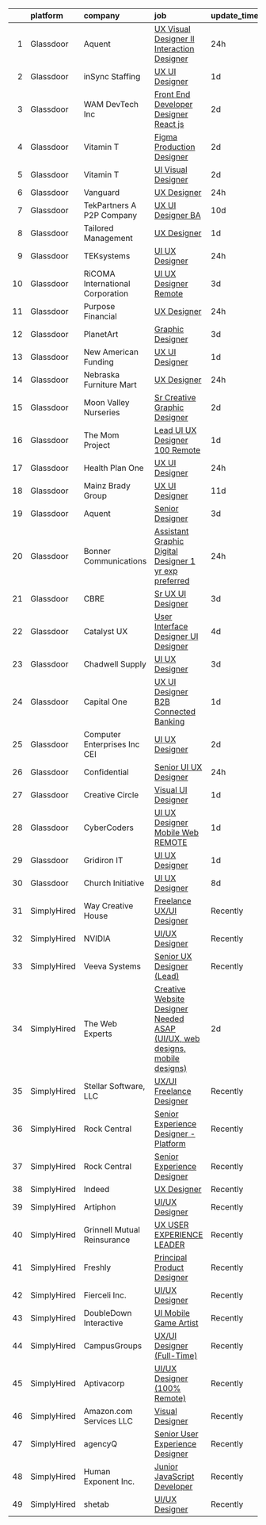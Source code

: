 

|    | platform    | company                          | job                                                                                                                                                                                                                                                                                                                                                                                                                                                                                                                                                                                                                                                                                                                                                                                                                                                                                                                                                                                                                                                                                                                                                                                                                                                                                                                                                                                               | update_time   | location            |
|---:|:------------|:---------------------------------|:--------------------------------------------------------------------------------------------------------------------------------------------------------------------------------------------------------------------------------------------------------------------------------------------------------------------------------------------------------------------------------------------------------------------------------------------------------------------------------------------------------------------------------------------------------------------------------------------------------------------------------------------------------------------------------------------------------------------------------------------------------------------------------------------------------------------------------------------------------------------------------------------------------------------------------------------------------------------------------------------------------------------------------------------------------------------------------------------------------------------------------------------------------------------------------------------------------------------------------------------------------------------------------------------------------------------------------------------------------------------------------------------------|:--------------|:--------------------|
|  1 | Glassdoor   | Aquent                           | [UX   Visual Designer II  Interaction Designer ](https://www.glassdoor.com/partner/jobListing.htm?pos=129&ao=1110586&s=58&guid=00000181e1ba67f8bf91df74fc050131&src=GD_JOB_AD&t=SR&vt=w&cs=1_a1573e0d&cb=1657349499227&jobListingId=1007993653080&cpc=0FE1F5EA2BC84A01&jrtk=3-0-1g7grkq0vjfnp801-1g7grkq1eia3q800-e1834418b5b7a13e--6NYlbfkN0DMrcEu7yrtATojKJA7cEzGQ3FdRGWLh0CZQInL4ECGI9gD0Wolx9R2v-Aex0-GK049Wu0HCbxbEbG6OSBWYSqIjvUTLSI-2VTXW6ZmIWA8yeXRABMWW7GLhdlfybh04o5mzt-EmCuim75sowEMvwhhNVFn91xWz_tyAxydogM6UNvdajRoLWHc2ZrBrWgqbY9zhfwciZpu-6MPG5XIdVZozIH4b0EFKW-gsjWMqrKEVlGjAUOgcbLLj1j1NS5FsFiw4Tn5tUGhXkwxmqS11LrVVo8VKpcdK3zGqEfYsvQLTWFDzwefbN45DuIXcBT56lRAHoNPG8Iz_S539Fg7AcbKcwHJ1h2tJTCWf76v9oIC62O6nUIEhNlMM9inex6-3FSUd8uH7jGojeK_qswTarWNM9zK2UCTywwTy9XqhWmOkcWIGfXZFF6NjOm9dQb1gmG7wyyNI0sW2dsAC9wUmexe)                                                                                                                                                                                                                                                                                                                                                                                                                                                                                                                                                              | 24h           | Mountain View, OR   |
|  2 | Glassdoor   | inSync Staffing                  | [UX UI Designer](https://www.glassdoor.com/partner/jobListing.htm?pos=130&ao=1110586&s=58&guid=00000181e1ba67f8bf91df74fc050131&src=GD_JOB_AD&t=SR&vt=w&ea=1&cs=1_5a54d305&cb=1657349499227&jobListingId=1007990184406&cpc=334ABAF5D42DC775&jrtk=3-0-1g7grkq0vjfnp801-1g7grkq1eia3q800-631a464c30ce2427--6NYlbfkN0DkPptDrJXidHbiX_cAZqY1TBO6BcohTQUDFYyXRozAXCnWqtX7QyrzcYv9EndguHVFTOy4jjROp-AxDyixhEepgjCf_qCdCHgPj68sE6IT3j5qlhLK7_14UFvKz86paVRAcMYHo90ffHUPHWZthZYy-JdiJ963_WgR9qobIOhJ8fEgXZ4g3xYayyknjcWg9ug3zGEQI7plpFsyKTQRirILvHcxHaQzs3rWzVV2Ua9jrL2HRiKga_ojod5CC2YxYb07wuc2VIk2nMp7e80mZCZxQCbDxekYGouhbP26N9PVWqlC7Za5CVcmIVPCwdvxICxR31tzYe2akxwBY29ST_nKWQbx-vBqkvUccmIMaHGDGtxvx8KF4tAGfL27oSJ_lQzasGV3dyO0YCHx-qpj3T_gy0LekWKtKJ9JwyW1AEgGXBnQovkHZupQoKq87211chlUkosxK1PS2u2ijjs1sr-x79UXSyJvXGhOV2aSEN0S9QYHnFMwsEsDwueB19NHJcydpveqWTPkBw%3D%3D)                                                                                                                                                                                                                                                                                                                                                                                                                                                                                                                             | 1d            | Remote              |
|  3 | Glassdoor   | WAM DevTech  Inc                 | [Front End Developer Designer   React js](https://www.glassdoor.com/partner/jobListing.htm?pos=106&ao=1110586&s=58&guid=00000181e1ba67f8bf91df74fc050131&src=GD_JOB_AD&t=SR&vt=w&ea=1&cs=1_4065a224&cb=1657349499224&jobListingId=1007987269978&cpc=9C2286EA3771AAF6&jrtk=3-0-1g7grkq0vjfnp801-1g7grkq1eia3q800-ff7916af5e6bedcb--6NYlbfkN0CjqyTKdY8CRs2oHsk72m49nzTC4vIU3oLEAJqKAmf6nv2sYAIR7nx7PeCmARRTLgrPPQ6asVQ_jdTStnuELsYsbL5TN4G93_QkBU5Cc2b6XOworCIEyLbxbk49T4GmKldUv-5OxiLPVkHE_EBJ4yMuW4iRdRP8K8N6ZAAGMwLDQffgQCc37fDvlgeJ1M5dz-w2OJiiP8nOvR3q1h3YCFYjSImCMQuez2WVzG28hEjtv3lU8sO_kshUlbBRGzv6pDoEdUn3GPX8TPBwOJQ4RHq0NljceNR990_y3SBgJcbWd9i2eZZtNX6suK_brDorgnvDe13Hh9TSsQLas7Vm2Y8UwrlNcRe31a938_8AbaoJaXZwT0rydqohuh_WiDnL-2uhiOAjsLhZefiAgVVOWjLh1UNHscx97bWumKveD0-uR92922170vHFaI4IxUSzJw18cKsA_eZuDO52YSKAMaJ8x9O7oSPUlT5URZLQn-2Ib6aDgH-kmQh0E2eYcJ5K9tIDkN-7sw3M_PjdjCEe9PJE)                                                                                                                                                                                                                                                                                                                                                                                                                                                                                                | 2d            | Remote              |
|  4 | Glassdoor   | Vitamin T                        | [Figma Production Designer](https://www.glassdoor.com/partner/jobListing.htm?pos=128&ao=1110586&s=58&guid=00000181e1ba67f8bf91df74fc050131&src=GD_JOB_AD&t=SR&vt=w&cs=1_42de05b8&cb=1657349499227&jobListingId=1007987464749&cpc=A65DF3A704A48F9B&jrtk=3-0-1g7grkq0vjfnp801-1g7grkq1eia3q800-e6866afb27e698a4--6NYlbfkN0DMrcEu7yrtATojKJA7cEzGQ3FdRGWLh0CZQInL4ECGI6k5tN82kdM0cJmh4vC7GgiBVMqJC5RmhFu7PEYgxLdA0FyN5Q0MsRUkFF0zD9NUXLflIitHVUTBi9ykAo9_qjZxnxkHvfKABmt67vOaDq3W1AoeQWZ3M4ufK6_jVDqLfAXtmUZXS98P7ZfUDc-eev1dGzI6p635Qo4nyl3P0Fygjq0rz_A5QW13Tnq-u9hdAMJ6zEb0n55W40LlPlaIog6NT5ikYa0mgbcO6CebrvtuPZZVCi3I8J7M7uMFGjp4Xm_ic5e2O0JiwBV31W0GUe_BVl825ANU3BoWjdy5s40W2KKIYO3avkRSat_O326qasKosJs87C7jHnX8iz-wjETyd5BBeeOUs9LHvLAgt8fnyU3MoAUG6QigADhiXOa1JQzxUsVQm-AQmr71cUvfRCqe42ogWktuKgj92w29u3Xg3Frr1oexlWQ%3D)                                                                                                                                                                                                                                                                                                                                                                                                                                                                                                                                                                     | 2d            | New York, NY        |
|  5 | Glassdoor   | Vitamin T                        | [UI   Visual Designer](https://www.glassdoor.com/partner/jobListing.htm?pos=127&ao=1110586&s=58&guid=00000181e1ba67f8bf91df74fc050131&src=GD_JOB_AD&t=SR&vt=w&cs=1_1ae1ffe0&cb=1657349499227&jobListingId=1007987464769&cpc=47CFDC01B3F81FAC&jrtk=3-0-1g7grkq0vjfnp801-1g7grkq1eia3q800-6225b071404475ff--6NYlbfkN0DMrcEu7yrtATojKJA7cEzGQ3FdRGWLh0CZQInL4ECGI6k5tN82kdM0OKoro5eXmjqOOO5ru_1n2QWAuaUtacdqGH9sbVSX0ZUsvlWAcvt5ZQGQNOivJ5dpScR73u2q4121CtFBEW5-TFMwMoSsp-THVrJ3vIEihdn7pNSzQ6wpLabG9JI3ZRw5_IivV9TrH2sHwC4qi5rlbWCl9xFzL8lL81fvM9rE1pVnH9VDMApBrIjVYh-fHUJOfcXjVQBfzmNFEvieQuia2Ow1dAlNDnTIHLdEa5sTiF8LH-FpQmuoV3zn1__Ba9GZko77pXMsDleNyuN9nCvVjp08iD_b_hB0KTbxiBon75XW2wrOCSCZw7CcV504ftR8fmROwITivUhbJ3yWdRl3NcyPR0KXN1u6_U2j02w9pnPuhq7fe-z9fez9MQkJZ0164LmUjpaPsK2P7FDZSp8h-vtDvZf5FRHK4HPM7SBrGKM%3D)                                                                                                                                                                                                                                                                                                                                                                                                                                                                                                                                                                          | 2d            | Remote              |
|  6 | Glassdoor   | Vanguard                         | [UX Designer](https://www.glassdoor.com/partner/jobListing.htm?pos=114&ao=1110586&s=58&guid=00000181e1ba67f8bf91df74fc050131&src=GD_JOB_AD&t=SR&vt=w&cs=1_02c6b94f&cb=1657349499226&jobListingId=1007993682666&cpc=F5E96E35A1725171&jrtk=3-0-1g7grkq0vjfnp801-1g7grkq1eia3q800-49b79d09a4a1ed6a--6NYlbfkN0BWQs_M7ZA8XLbIFWVw-PYcVVEPryqVLyWhKaEKPskHy2YkbHyHJDwBFABfX2IzFJUHxZBocsiHIjyETAA2IJleXMM53ZfGbShaZJ2LfLUC8Mp6T-TD3f4NqaTsWMDy-ly7MLoIOzJK5eWyMoHj7u3123NXzA5TDuBUztj0PtS1fm_ENyMu87yVan98C72vUFwFCkg9YvNQvOqf282sx-kGTzf4ka2imw2se3QyoDNCJumOzCG373eBKHqw0BP7Ut_UNohJv_kJ_Obwt_nPDNh8EU8v7SLB7hykdOJ5f9J_k-z_ZPajotPWbb4Cyo9d0FUh5EOXZTJSfmc63y5CY8W4muMTIQ8N4sAMTuAksZTXsrauz-bMLl3dtTnKfqpc_qJ3OvgMwhLFD0gWIMJ-BQ4VdvHWoraM0r7iIBQGCRMVfWrenP-xUW7lrlLy7XbsZcg0MsxWX2IsH0yQ4kWIXDPly4KnaNUP7fX2zJ1i73ERhWxhMGLZJan5vE4WBGRb1-lAYL3H_4Ln89r7_HifM2zwGExnVXMvS0uN0I6j54DnAlk0Fwv7gBF7vxFL5mhX4XgKRE875HfY0ipzEoDapIbkJaqTbGoiCV3cL2bT0mmPUVNvA54WNVuuh2Qyc8FSqjHPw7f0JtgvrMgDeeJT977gA6CW--SmHK22qMqHYP39AlyQzyw5rIOKnCm-G-09oDhSjaJxobj3RDCD3gI8eo1DbSisUK045alN2EdtvKSyohGAkReYZSdu5ziNboecbii5H4Xc7M2l84RO_MKXaMWbBwCOxx9beBP5onuxq_pyiFxtE0pDXtblbQ8U5A3yn8Vvxo84i_6iRytudxsN2cnswFRq9MPGRBrMLqCUowKBtDThzDo8ExvpOiEbk3vgNGUU53WHgAT7e-H52ejvw83tVYf2zUDpLBmo8RWillw5SJY1k_7Unh2m_vsduHYWWXu7KdVuxQewSOxGOGGy2OSu3hDUA9WTwHcC8mgAA5F6fm3KvPkgNFNfJ-vOrF6ksdgco9S9Dxou1SRk7Q5YZ5Wg) | 24h           | Remote              |
|  7 | Glassdoor   | TekPartners  A P2P Company       | [UX UI Designer   BA](https://www.glassdoor.com/partner/jobListing.htm?pos=110&ao=1110586&s=58&guid=00000181e1ba67f8bf91df74fc050131&src=GD_JOB_AD&t=SR&vt=w&cs=1_221ddfe8&cb=1657349499225&jobListingId=1007969782438&cpc=663B5FE45D73772E&jrtk=3-0-1g7grkq0vjfnp801-1g7grkq1eia3q800-3c73c52c3c9d1282--6NYlbfkN0CHpOIvs3qZo8sagDiUAvu-_P6y0GixwKP-GGMf9GPFgZwW1N9K8rceHdSLs2uRMTTrMye3tqty9X8CN76aCypcHJFJytQEE_wXhnhPW-WFpR0cIGB9Z9uGYLFpVsLNXNaFCcVFI0fNw02q6ziZp89HW7W6erfa205YxG4LJSajqi_EF1T2A5BW9YDtTV5BADMUiUxBL5ABuD1EAGcUnaKVuPhUaQkNz9gCMLVg0QSDYCPXGzYTDfDog8qbADVXuVCoSMvbdp0n8eEgdTqGHYRBok1VmZfHNPRttHCMl1oLAAtV6hMgguKM94d7TPPanmd7K8r1VOdLZfLH9dzrgofUtQtmFHlzw0Ge9LqcN_qvYd97Ior8rU8apJZ-8eiIWBch-sVEOkNdnDq532zTqsyA_n4KZiKO6LCw1yBZj-E_75oX0cENX4JBi3uFhoNC9Pqk0tC7IVf7CwIn0Ep_QZjqTZqDq1H7WChB1mNobSd1nxayMhPvEDTcQIzFIt67oqvEaHND7FLUJde09yzaY0waA_hZaixJsk24DM_5LAigADQl9WtzQxqnmD4XbphJecP0ZhqONpQzXog1XBP05HWWgx-41fiw6iwHlrJLb37cJYTKKYuNoknzjSgJFtvukOhcYHgYls8-XM8vuugPUsvg3oKagZQFELlJBO0GiEAOgLGJm9Khak-Mvn_qtlSIskoaQnwffmPd2ftLhcnyIlBJ3gqBNOUuBTtnD1evFB0-jCvd0RGNE2wakh-5GgJHkTQJDG1oQYwEs1CH1Iq0YYNbs_E5j3rQAd2yfO21ihk39VjdWCJDBEUfk6dMMXffnIgePeK17zElGIwhevYbOiypva6JqJ7dhJ0bXjsuLVO-31sM6YqCtG2QkDeubp-MSx8%3D)                                                                                                                                           | 10d           | Remote              |
|  8 | Glassdoor   | Tailored Management              | [UX Designer](https://www.glassdoor.com/partner/jobListing.htm?pos=123&ao=1110586&s=58&guid=00000181e1ba67f8bf91df74fc050131&src=GD_JOB_AD&t=SR&vt=w&ea=1&cs=1_33deb80a&cb=1657349499227&jobListingId=1007990490693&cpc=444700D72F2ECBCE&jrtk=3-0-1g7grkq0vjfnp801-1g7grkq1eia3q800-c0b6d79213cce2b2--6NYlbfkN0DI_pqscLjs9LkB0jlO39g2s8RE9SCHTdataN4HV1TulM7Ds4Lr1PIsidkn1K40Zxe0rP9pTFYkVwMrJ8IrcLg9HcONwlHelENI06jCeBNYo5Z8wliYkVqszFbP_ZfX1VGKR-3VwOkS81BqQj9deXxI7x1sEJhkLfD3oYwBnn5tIOIXwAoIHtQlX3EEuwZc5TTEiWiThzUQrBJfPaUG3aqUadKofLXKZoiOlpiRCS9wpqcgD5B52dFYEwuVdZ_bfiZVGxEtoWV4PAW08z7_jsMKGbbknI2NvJ5Ts69MJlv7Y5Dsxm99impbMQe2u3jsgNreBEc8LLFqIhtoeYGLVQU6Fu663QGOJ-ZSfB7TXmCDES5MYP0ZyKcgPEe4-yXqXEoSwLQDGo7U613raIUu_zFUajvbLXauM5koK1lCvACRJ38IoTtY22K-yR8pidH9SfrRN39UQucJoIm6I_SmuZNGNMH9k_T2-l2N8wjtyiv9JM60RQezDz8BE9jNy-GfwVLpYIvtscvV0w%3D%3D)                                                                                                                                                                                                                                                                                                                                                                                                                                                                                                                                | 1d            | Remote              |
|  9 | Glassdoor   | TEKsystems                       | [UI UX Designer](https://www.glassdoor.com/partner/jobListing.htm?pos=122&ao=1110586&s=58&guid=00000181e1ba67f8bf91df74fc050131&src=GD_JOB_AD&t=SR&vt=w&cs=1_92ae4d69&cb=1657349499227&jobListingId=1007992217613&cpc=D2F1DE17EE1F43B9&jrtk=3-0-1g7grkq0vjfnp801-1g7grkq1eia3q800-0926b9b58b3e6971--6NYlbfkN0AuKz8EBO1xHDEL7V2YF9xF3dC_I9B9i-Zw2Jh8clPMK9BxhHDJszxSyW718EipT5PUhxf5Re9GuciNUw3qwSWCAUuRV_kC8BLMoYh7i-gzbYf_5szdo-Qjoc_VuRdj_tXhgH6_BYCjFOVb7LHu3hkKl40zVh8nrOsYXt-718QPBHkPeQd6x1z-du-JQOT57j_xDwM-v0SJ9FwQ9KWZUaIOy6VbfA8y1gklH0yNGZ6PFJbWvaqjgk1BkJUcR03SOR_wpjvz-qJUDv6b7XqsSIrLXKObun2HS7_dE2WvZj5r6c_0tOPzdyYlxNo6vRYfLiC9YLTXcs4nD_g7CMes24Lv7ExJ0lkJzzpd2IzIPbQJPC4064YTItK_xZGhYnOC4_ycC8mufba7w18txbI6--LLe84zqicXhn8F3s1zcQf8wy9ZreBOJD9Jm6j4SEbemPbuY1MYKdhgm59XNsZOSl5aZEoOAJVVbndvi8jyIvTif818oD8x3NuV0UaekHL40RU3lYy28jum7DO70fBV94dVTHQVtnF-ex1koE_fIlliYzRlGnfGwCvkUJpJXuadYCzZwd5oKeHUeYNwDMKppl6iYYAy0ff4PwRKZV6ZdZwDcU3oYuv9XslZDQsRAHwq0lQhzg9OsgWXpbii-AWqfOdILA7VocBni0Gd6CgwcQejVTWp7Zp9Xu4wRE1dQxdcUz_Dcp2e02jc7otztxWBlaApP2wUpab9-IE39pVjE5iDbh29RzOOWkwQNa4o1Fu262NFDedMsKXlszuLxEd4yL0It5FLUq_QEdtDdPHKiObJEekWO4fM6TzOuA7xAYC14sDruEiqGQPbQyOxHXsySdHqbsOl6nANXWkdO_NO-ReCprYqhIeFOam47wJrun7_SXHpBg7i7P6txvO0aperFpchVTZHCExbwMU5fgGjcB7C6oMliBaXHz90i9AMQqjINSCKdWG56hsqMgDWENwr2GHU)                                                              | 24h           | Los Angeles, CA     |
| 10 | Glassdoor   | RiCOMA International Corporation | [UI UX Designer  Remote ](https://www.glassdoor.com/partner/jobListing.htm?pos=108&ao=1110586&s=58&guid=00000181e1ba67f8bf91df74fc050131&src=GD_JOB_AD&t=SR&vt=w&ea=1&cs=1_bf8d7f0d&cb=1657349499224&jobListingId=1007984920748&cpc=5EFBB0462F9C6B7A&jrtk=3-0-1g7grkq0vjfnp801-1g7grkq1eia3q800-dc2928b4a16af733--6NYlbfkN0DAwgduWqBP7ymGN-lTADpinz2i-23XbRAyg5ywqS-MDSdSZv42Efqfz62hB7LeuastXfJJ0EUMkc_m40At7Gngl5Ip-dihpo8QOAk_VsKU0xPOrLWdjOnNxQdZlZlSdkntJ47M66dPWJRD9ZsK43X3Gs9_pDYDPsMGXPEMloRvZLMxPAZF33-BYAcLMCutwKVFJDNpwqmWX_W0QowlTHGOHbeHQpKsDqePwzBnXgc7Nb2LvfhW0UC7uXHoK5I2gBjr5SUXdEM2UrBo0PBXxB9jPFnjlLJRwV8Mm8-7PpyL1nqNt3SXcZkAAypqHVTyZCucyUtFfWplrPPHfbb1MbcTtAvhDrHqCgI0LEHYDFJTtfJLrlZ0upEsKfFvG_cAubeJjTZ3ZCh2MGg_vFHTveWJaBQNlaXnBL9N1LijTF6LXX17NzCe4JJneykJSEwx-ZM_nlf7HRxeC_DmtPd9B4CJMVCQpco04488GN56-vDRgaYQZwlr1w2kBARKhOz3PpU%3D)                                                                                                                                                                                                                                                                                                                                                                                                                                                                                                                                  | 3d            | Remote              |
| 11 | Glassdoor   | Purpose Financial                | [UX Designer](https://www.glassdoor.com/partner/jobListing.htm?pos=101&ao=1110586&s=58&guid=00000181e1ba67f8bf91df74fc050131&src=GD_JOB_AD&t=SR&vt=w&cs=1_355ea328&cb=1657349499223&jobListingId=1007993713342&cpc=20E7AD904CED32E8&jrtk=3-0-1g7grkq0vjfnp801-1g7grkq1eia3q800-a3c8b28b144c0944--6NYlbfkN0DSwrzLV_d009t00Noqv8485ZIMmCq0NIXHKosxbhm15qabQEHgk6wsQRlkA3A80bYbDzVKAqNhlXQZWiJofIaa-2YOE0SvwLNphs8G3ZbQ3h_RMckjR8l7WhrwgP68TU5sUzMfTv5JEGl03C-8dRPHbyd5-rdaKfwz2CaBuT3w1t-5QqRWdvA4i89PtupIYmUMIUTcy5r88BMspvnvK1sMZgYO4bLUBzEXdTc4MylXUKSOBSrcB-TaYcF1NMVSgJC3cztWY-m96ZH9Wrkd7IrXuLaWiTrVLfECprH9vX47wqtbiwmfB2qpVIMAClX1pB_rwTumeeThFtDx9cY5iCo0OSEcpSiMxUIFNvQnFbCmqo5F4AzXMcx4e-kC4gSJlFuglGsUEdVKjn7Wo5MSsB7k4p96LHjKWfeW5WwnMqOzsrYsvHT6UJvXFSR3ma8smXIUS_MwOsi0S0PaVnN65oynJtBTu3zHdNIH8Kz_xrwKNABh1Y-i1JqVKs4qbd3q9DsXjpI4fRPsUyAbFi2s9nnPlcuv0_n5gu8QpFeFsUTB27mGhdv2eK5vGdOvmNVsoalLMKFWBiAkvBxp4SRMJ_0hvotEQhcmmhpedCwDAba38rdqysKNUpxZFMiWATJgiPC6C163RSUtD5qn7FG5YLBTZIYt6P5Cor81Tu3E25_0Q0Zc0X4w8Q1z)                                                                                                                                                                                                                                                                                                                                                                 | 24h           | Spartanburg, SC     |
| 12 | Glassdoor   | PlanetArt                        | [Graphic Designer](https://www.glassdoor.com/partner/jobListing.htm?pos=119&ao=1110586&s=58&guid=00000181e1ba67f8bf91df74fc050131&src=GD_JOB_AD&t=SR&vt=w&ea=1&cs=1_116010fc&cb=1657349499227&jobListingId=1007985894793&cpc=9DC6E4D8324653EE&jrtk=3-0-1g7grkq0vjfnp801-1g7grkq1eia3q800-0aafabdb61fdbdaf--6NYlbfkN0DJ5LUMC1WwPlKU1APYzc1wauEA1zLT3qeNX0tIVQYNeZOskXLpkJGsjX-fxw9ouOrMhKocpgklctYndaIxs4hrv4GcU0Um_n9Z5NIi06JHOTaLuIebiFLKrcEL1gaPTC7ivPwHEUZ5inME-acUFCS4ysX0llwcOAvIQjZUZVmrKDigFQJsDROS7Vlci286MmJBZnOCFP9Axp3YsA8qj_kqz01EhGE1ffHf-cc2AuJoqzvvjS_y2Y5bNXygfGRbHPR1gyOA91WlEHKGXHAw8ga0RfGFKV4oHyYvqdAeY1Dmctq_Z9iw0ihtmRv8b2xnGkndpxAcu0425q1ZSwAGKjfIS7_X94bAdJnz_V_Wot17u6qJBonGZcUr7PYaFesx8Wzhjs-9s-wvIfsKazfO_aasU5RH9Xx0KoVo5IDFEun1PU4jZTHEOuMCm_1NJ1-xrkwm1rlupsA-lHjhIPguK9tyKmkMmB36kG4%3D)                                                                                                                                                                                                                                                                                                                                                                                                                                                                                                                                                                         | 3d            | Calabasas, CA       |
| 13 | Glassdoor   | New American Funding             | [UX UI Designer](https://www.glassdoor.com/partner/jobListing.htm?pos=115&ao=1110586&s=58&guid=00000181e1ba67f8bf91df74fc050131&src=GD_JOB_AD&t=SR&vt=w&ea=1&cs=1_7fe44c95&cb=1657349499226&jobListingId=1007990829265&cpc=8795CF9063CD573D&jrtk=3-0-1g7grkq0vjfnp801-1g7grkq1eia3q800-99ac58b0ff5ccab6--6NYlbfkN0C2BFb7Ub2YUp4strrym9V3pWtjyRKtgHKt_kMzkewmGGJEved23y_kY-GSZp2akmM-KPUMXSy0l4sFN7ibZQlWX_0Ndomvh-OupsUs2gozz3Y1MxNWHOgRyYt83jKzrDy-fyjHPu-Qv04BKeVn3Kqae4XxUJdtVyqYLp3hMKe2cRnmclOCLAHqin1KIetYZ2nCqcLB_-MULHpwz--1PQrXUdtOFA7iHKL5rvgji0pPXlLiYu8yoXGb4zFBQwS8TjbHf76D39vKPG7WmfiInFIEiUZwfvizaMgPBdMpSmCQcDdVubsOkzZlMtAzzqyAMjG2o696-lTa21RY5vqXVp--r5kTadx-wBzOjSkCgm3ZzSecjyQWZFoATYPnZ9w8pnx4J0YRc2GOEqHE--md6xP9RqIS2RpMaSOn-oYntDRmy6PiQiy7aFljqIlAY3ATPPSR80LsY0SVNPHq1Jqs7IP7m4bSMwSyH1obVeAbjJQglVCFXM4Wf3Fn5eikhLw9BRE%3D)                                                                                                                                                                                                                                                                                                                                                                                                                                                                                                                                           | 1d            | Remote              |
| 14 | Glassdoor   | Nebraska Furniture Mart          | [UX Designer](https://www.glassdoor.com/partner/jobListing.htm?pos=104&ao=1110586&s=58&guid=00000181e1ba67f8bf91df74fc050131&src=GD_JOB_AD&t=SR&vt=w&cs=1_5143f7d7&cb=1657349499223&jobListingId=1007993726976&cpc=E8D5F41151D68237&jrtk=3-0-1g7grkq0vjfnp801-1g7grkq1eia3q800-4c3e5a883fa29dbb--6NYlbfkN0Bx2LbAMGaa1rfOK_nDgFH7iPSITMHVlgswTeCEeQLKjCuu1dnVq54j81YJZ91nc3LgT7EO8WlV9qpLItAGaPjRM7j4p4hEpctyFsX00ODbVRk0fi619fml0PeJuH7U_qyQTOj5vRep15xeTzD_-TCugvQ7-VAES1LgL_DjUM26bA3tdGvxA9G5QG6i59maV1AZg0UtX7W6qE5U6jTl6VIpbzgq1guWGBsmzjzOC1MxmGdwIdPj455k6noDsEdNbLsRFlaaY5ag0whB6b6ZRsUTEidgsVWlQqIUHGv-aCmJkV5G65ENhZhK_bntxoHhk_dsvWU0ioENAn38qo-4NVxbs5yC80O_-shUCkMFEVBbvVvqQbCvWWO1wwXrwlRff9q4gnz3g4w5JEsWbCe8IzF0KDxAFFl53Edg-MWW9o-ZpqG_NIUvJAA3Xtck3oihRXr_1UdJEOZfAviDmhEeW2VDDLojVkaAM6fc9J7o1ZsrKZyEUbm7qjDrTucgZ0n1FBYKahX6RhS4BmXYlH1899JHtG0ibz2x-ZiU-co6mrCrs9aS1hvhEilVJJCpp6Y8Zkpyla_oFGARlxTGEtfe7t9-GrNGnyT3cfXFI272MRYNd7_qJZSkGxemZrq-Exs_VMC91WfO1r0AxEAanwti_gIXsGWobz6_6uw%3D)                                                                                                                                                                                                                                                                                                                                                                                   | 24h           | Omaha, NE           |
| 15 | Glassdoor   | Moon Valley Nurseries            | [Sr  Creative Graphic Designer](https://www.glassdoor.com/partner/jobListing.htm?pos=118&ao=1110586&s=58&guid=00000181e1ba67f8bf91df74fc050131&src=GD_JOB_AD&t=SR&vt=w&ea=1&cs=1_f8767459&cb=1657349499227&jobListingId=1007987586374&cpc=9C2286EA3771AAF6&jrtk=3-0-1g7grkq0vjfnp801-1g7grkq1eia3q800-2dc8b1d91e759f31--6NYlbfkN0CtYVjMIh5haAAiJ9gOyIueHAJ7ifDipeAmUsIwS91L00T9yPHEV-4ryS8uDvFbiFhYj1v6lxMLSY7PZOCO0MrMz3iTwxexNbaphAbaDXZO5fHYbEtv-UGMBItqODB3n2k7RaCx5Nql62VwAXgZsj7B0aB8z1MnQ4WQwzOwrYBW7dNPiIRuztUGl9bTwUvOQuLAe54faXngGatW56Rpy16r1x3NVmx7-aasAkAMVFwJcq0Dw8jLmAJbOofyWlyEjYGu3URatukQkdk8EA8R7_hhZFH6cnOON3LRJP09WPLXGUlU4eTEirjcxDLpLRKnjl5qGNS5wZXsv8-rDIoqHhLthfjEZvNpIOFvSTLmGvwnMauyqO0lD7X30-b3KFAiG929swXGkHq1Qzb2Lt9e2JfSS9ibTKffx2FvElYI6qUcN0YKinrcHh8RTpGy4oUDytNfAPAlsw3dvGFqsZa9dETFxHIe0ZDcOJyw0whfPP2KySFcYFAVWBQs2RukhaCf4GTGYzlBRt_oeQ%3D%3D)                                                                                                                                                                                                                                                                                                                                                                                                                                                                                                              | 2d            | Scottsdale, AZ      |
| 16 | Glassdoor   | The Mom Project                  | [Lead UI UX Designer  100  Remote ](https://www.glassdoor.com/partner/jobListing.htm?pos=124&ao=1110586&s=58&guid=00000181e1ba67f8bf91df74fc050131&src=GD_JOB_AD&t=SR&vt=w&cs=1_5f449e43&cb=1657349499227&jobListingId=1007990704509&cpc=1160948BCBA38B5B&jrtk=3-0-1g7grkq0vjfnp801-1g7grkq1eia3q800-5d8398b58ea381f9--6NYlbfkN0BDp_epf89aHDQhKpPegNJQ_ldQpEFZQsM9OcONMGxWx6pU56EKHF58QjVdAUvn2gUA7maZZpMvZ4i0UoubPWVh-pkQvlVBHKyAqTFGH2jHRHWrDDWtkG-HQICY3LtQHmea65qNqYUILOTW98UfDGyuaV-JuvGV8RWHTEgG98Kzp7281BEKEeCTQQztrOqgM8s-sXu4Zo76sd4kTIdJGuygatMxtpk7Mz_DzfRULpBTuf5Rch0zOB7kAmOWs18_bvFVXq5BWtKL1xE_h1SF9ZbzyikIvc6M-5hemp5Wc2JNdCwzbgkVryZYu4DsZuAKRaS5nasfVsAwheSTW47bcx8l6FVKm_pCymk96qMnG2uiOXCeS6ebM7Q5nAXMHk-4GqZ9F-2nD48gSd98haV4j7FxJ7XE0iD7jesXfjhJ03JYDEv98l76KIfrLM6lGEwTD3sVqF1c-scI-3U9GRwhWCfah8oAYiN2l6y2gSkKP3rbh6V5VzF8H8yHv1mN-eVRv-VUraNyL7YT6mdjTOIkwtc-e-d8EqlizBs44N1HGrkpR223OUTKxAGLqTGup_yGAq1HLCp5OJKJ4g%3D%3D)                                                                                                                                                                                                                                                                                                                                                                                                                                               | 1d            | Remote              |
| 17 | Glassdoor   | Health Plan One                  | [UX UI Designer](https://www.glassdoor.com/partner/jobListing.htm?pos=103&ao=1110586&s=58&guid=00000181e1ba67f8bf91df74fc050131&src=GD_JOB_AD&t=SR&vt=w&ea=1&cs=1_456dfe2d&cb=1657349499223&jobListingId=1007993233498&cpc=878687325D2A5CC7&jrtk=3-0-1g7grkq0vjfnp801-1g7grkq1eia3q800-629faedf32ef0427--6NYlbfkN0DdmIJs9WQFHyzlG5R82yDTpUAXZOr5MnAL0jkJ-sHSLvVTqzkpcm9e85cdF9B9JGIhTtenmRTDmQoozQcGr_Ie_Mfm9dLNQK2IzIf942Z-t7Q_uPelrYP4hUFiUPG5w2hXEXkk7TvRmHbPWO83eTaecCeUu2cKm1G8C9lDdCoNwGf_g8G_5IE5MYlNPj0DB4cAfLWusb6L5M9g2ou3o2fVNoMzIUzinhGCUGNBlFzhJL9cLBcTqJm7bp_S-BVeBECwdyd8J1c-9DtH437yFs-pJhrSxjOjL5A12MdyWNwjacs9JCTeChMHGFY15QKGxgpdJ0rj77S3IvfPZgrXrjd5jeNyRzLFVdYAInSSKv6l9WPoNdAKYDROjNx2VUivMBha-qEVBAigLrCfkRhLk_ZEnRAvp6wRSxJwJYlgnLt-8j9M0WAgjwlUtCIZXV9-exPknwwl-Jjtfgdlczh2yMvit5OYcgakp9rKqdhpm5sG266w0jEg4AW-SQZcVxv4LdKaudyrkvSJ3A%3D%3D)                                                                                                                                                                                                                                                                                                                                                                                                                                                                                                                             | 24h           | Trumbull, CT        |
| 18 | Glassdoor   | Mainz Brady Group                | [UX UI Designer](https://www.glassdoor.com/partner/jobListing.htm?pos=121&ao=1110586&s=58&guid=00000181e1ba67f8bf91df74fc050131&src=GD_JOB_AD&t=SR&vt=w&ea=1&cs=1_58573367&cb=1657349499227&jobListingId=1007966408412&cpc=F17331D9BECC482A&jrtk=3-0-1g7grkq0vjfnp801-1g7grkq1eia3q800-a6510f87f1008ddf--6NYlbfkN0AmBvT8mmb9xI3Fj7UxKkF4Cq8RZh4Va6i5lMeIN2RcgGASh7aFhimwCXUNgOpzN1f7SDIr6EyhuQh1MvfsDW35ShBzMM96SqCerq9i8VLBYvm7-0tOpuZolWhHTZoe8D6in-hZTqvNYxeS8QVvPh1UptcpH16D3dQrSMT8CHkqtkv6nGXNaoeBgF4HjmIcf50RvzyotUT3WYoVM-ULd4SOUFaj6ufV6CxD7C4PYs9flbZW5Es8sinpv559AIA5LQJJpUBDB_WChE1Tkx49QOhWzRpNP7ZUCa-aC43J1O9Xo4fv6v4XGRkj2McK2biG6lBk0braIsHrxa-QiCq0zdv8q-5SkEIcvJTrUsUOjXhYW_QmNCPyls6zjUzyYAVszlvl5v6WZcgzhFH5uDVPa8zePIOVlg0MMkMNX2OcBLbYgUkN3Zprc0PXFKyccNOHMGfZK7bH1x6TruAQp7Sqtl_hUK8doHZpQMM2Zn_GtFuzMVZ8QU5Bjy3l)                                                                                                                                                                                                                                                                                                                                                                                                                                                                                                                                                         | 11d           | Remote              |
| 19 | Glassdoor   | Aquent                           | [Senior Designer](https://www.glassdoor.com/partner/jobListing.htm?pos=126&ao=1110586&s=58&guid=00000181e1ba67f8bf91df74fc050131&src=GD_JOB_AD&t=SR&vt=w&cs=1_861b0a7e&cb=1657349499227&jobListingId=1007985726472&cpc=451933188B21919D&jrtk=3-0-1g7grkq0vjfnp801-1g7grkq1eia3q800-5eae8d10c3578c10--6NYlbfkN0DMrcEu7yrtATojKJA7cEzGQ3FdRGWLh0CZQInL4ECGI9gD0Wolx9R2EDT7B77c2cRrcg9sth4dYrRwWPAyJ27XhEM21f7ynAe-vBJ_h2PWjhvp0Y9heGLq-RqeXb4JcID4GIbRAS2sE_NxBKoiXDsOxoIfYVSguOfmYXTS1JTaEGJ8hXE6LBXEIxM_PGeH89FssKVDqqNur36B4XQRvegYiIv6wU7KFDtmFCBxH5MqL8-tLmLHTJtgOGxEyQHXkunpIRA9_nIgYVYT72FuigOWboVqdGhj0-bw1jsk5J1pQ8En9jry3IZD4OrGGQDYOJ0rHODmeoM-SSFa2hHe8ZtmHBGrAJaZHxhZt7nj0HVFeVhhHIsEz0hNHKg60wDmpkS1WxpKIDHG90AkLIP1R3VVq5SJ9wThBOKFhK7pTXCH0ull4KBvRuLSVCG0XjeQzScILGuj1FGTBA%3D%3D)                                                                                                                                                                                                                                                                                                                                                                                                                                                                                                                                                                                                 | 3d            | Remote              |
| 20 | Glassdoor   | Bonner Communications            | [Assistant Graphic   Digital Designer   1 yr exp preferred](https://www.glassdoor.com/partner/jobListing.htm?pos=112&ao=1110586&s=58&guid=00000181e1ba67f8bf91df74fc050131&src=GD_JOB_AD&t=SR&vt=w&ea=1&cs=1_e10d1895&cb=1657349499226&jobListingId=1007993538312&cpc=F7A2269C793D5877&jrtk=3-0-1g7grkq0vjfnp801-1g7grkq1eia3q800-4fdcd99953070bde--6NYlbfkN0BUqPp7LZbx0wE8relC1kKUv6iitEPBjoyoI3EdVTHdliVA8acNeAzmfRAA2bHSb1Ksp98wPQpyHn1abvCebCjIugoUiq1aRT75vkSzcF7upLZ5YYfhHuv7VcT8surjj5MN-JwaDjV05U8xo6eayOs6cvd7_Tv8fzwqlyEePdTDk8j_PjWwdiRGdK-vx-IMM6FLLZ-bG3I5x0K7PNg4csDkVVWy3pzyGsDHLMf6K-tnqz01vr70sMM8wDgAZ0P39ZB4aEa-hkMfV1JLEM4lyHcGbDf383CAC8ObsHzvKAY0zf6GprgwDFKv-sypNYwX9mRu0kzPupdxOgDP74yZKu14mzCb8zUolbLNmrpBEV2wp-2g7PRxlk8zXNfnlYxv6EMsmZFdcwVyKjsMsA2G_dkCTe3Bsb849umrYFlenfEqBGe34KP-Xk7XnZ6g6r1pAT28JXXYuJXfQdrqtfg9zcRXJ9sGgY5P76C8FzmLDtFVrydE1cAT1Fhz29pAz_xNcdI%3D)                                                                                                                                                                                                                                                                                                                                                                                                                                                                                                | 24h           | San Francisco, CA   |
| 21 | Glassdoor   | CBRE                             | [Sr UX UI Designer](https://www.glassdoor.com/partner/jobListing.htm?pos=102&ao=1110586&s=58&guid=00000181e1ba67f8bf91df74fc050131&src=GD_JOB_AD&t=SR&vt=w&cs=1_c5ce93a7&cb=1657349499223&jobListingId=1007985106806&cpc=B570179B49F70162&jrtk=3-0-1g7grkq0vjfnp801-1g7grkq1eia3q800-d90ecb164ba9ce93--6NYlbfkN0DIfMLMH5eMFB6047IPcht0g7S-IdG15S1-7iIlPnvpazMqI57TbRLHYiq67D4XJfUR5QzgoaHchVLw-eKs1pM6tu8KTYbYXCnCd93eXxAfks6xyzTJbAIFEkK4BGO_UB8w5yjev69LWMDzaAAZcDUTJvv33hkD-fIDjkv74Vx1osS9CNiSH_fCziJAyR_WSKEKyL6a1XH7My_Ew4mFUqVzLCx5BxPp7z3ha_4omX5a3eHzlCVby_ULmEIlVaM1G-rJ4kVA-8nVuukjBCfVI9LrUkxYEfJDYIR4ky-CWnW3VjT03LEPFxB8aM0oJEmtTcGykkYSV4pajjcOylxInGdcv2S_ONmycaDNx2Pysy6GxdxX2DnbfB2jkPT0uK60IxzcCShKqoCcObEg-b8RUpJzU1n1ZVuz3wZLkCdNVgIySLnDjgcNuQgSXe0Lth8w3mHpU6pzxdkalWyj-_nkoImELFhsVbDqRmg53ptlqPc2oNMGGMtpAnMYaLb21Fr4rjOp24KBbvM46opuIl9tFumPZshZfJ1DPOI%3D)                                                                                                                                                                                                                                                                                                                                                                                                                                                                                                             | 3d            | Remote              |
| 22 | Glassdoor   | Catalyst UX                      | [User Interface Designer  UI Designer ](https://www.glassdoor.com/partner/jobListing.htm?pos=109&ao=1110586&s=58&guid=00000181e1ba67f8bf91df74fc050131&src=GD_JOB_AD&t=SR&vt=w&ea=1&cs=1_ad9c64ee&cb=1657349499225&jobListingId=1007984001420&cpc=8795CF9063CD573D&jrtk=3-0-1g7grkq0vjfnp801-1g7grkq1eia3q800-8c6d80d0b9838ed3--6NYlbfkN0CDT44rf6WF3koQ9jiCoqoPh5wplAsBzejSfJqCnyftlVzOgWxG6b4IxOlQehvWrDYUuRPDMYl17_S_8RX-bT6nezF4TNORwEA_9jwlHsGQdu5E3-nlrE2O5FXcIXhXPa1vQw6Yaybffkgnzcdv8jmrsJsDe6KQMfW5TaBvJommPIDjAIeMdbJYnMirCQJXrd6cBMwFNvGHbuK-O2agAj8ckYKllQglKHTx9juqw8hcE6eMvTjfaZb4iLekmyzVVfw15R6AQPA5ktlRUUAdJmUB8YFh8yUg0P5oZnwvzpONyPRtLdjk6paz9TgRlb65oEroDKIfZsrn2jsM7EYECFk7vVEizm7-_DbawP2NT3KcrrwkDd2gRFAzwDbWqWSPk4Jod_33u_Nqd98MNWtrZpiNxSLhUJc4qDMGa9cJ3GvTzwExL_OUNDR2IJpL2KWPzloUH9wJ2dJyIelIZunzY2p7EHYnMsyuN2MRNPk8CAmC-fw27GXLONRK)                                                                                                                                                                                                                                                                                                                                                                                                                                                                                                                                  | 4d            | Remote              |
| 23 | Glassdoor   | Chadwell Supply                  | [UI UX Designer](https://www.glassdoor.com/partner/jobListing.htm?pos=111&ao=1110586&s=58&guid=00000181e1ba67f8bf91df74fc050131&src=GD_JOB_AD&t=SR&vt=w&ea=1&cs=1_d8c400e3&cb=1657349499225&jobListingId=1007985773291&cpc=56C4EA4A1A191A49&jrtk=3-0-1g7grkq0vjfnp801-1g7grkq1eia3q800-345f1c32feb77326--6NYlbfkN0A7hBXzsdRqctFxVR-nR18ETFWiF-Vc9YCzVbdqLfWy5onrdVgeVLDCsCLDSYYzjsfoQYWiIMBKKEA-c0d6j5B8B_Td8dmvM26wg7Sm20j4V9TX6gwo-BMk5JiirS02K3xPP7jjmZ516HhRizJTX0pEhse_aQc2CXmlNTvYbqqDRfGsARVuCGb_D1LhxT78fyGKbQjobcBVKkIuKY-u2ipiZGUaBmfXzmQJjJ930uxxa48cNPfhRPPWGSUqlBS89qqglGUM05G1BYm9kuz109GJ6gf8W_TnvinPLrUFgRT51f7mLCgu5f8xDWr_eNqUznlyUNQSYM4t3BIsUbYHnMx9I0Z9pMGhf1A9Ncvxx8tYB5HCNPs8inwz0GNLk1et61TrNRKJtuhdW5Mg36eKHh2LzUIjcuF4CsPt9Cminr321RQ2he3hMx7XX5zMDlqFf9KsJ_TqHiz370rlyn345ktNJ5SivDy3sTmy37UrNRfQchzyzTexfnrjflVkhza3hbTKqeaMGXAQWGnGOy3phEmXWoNHRKNSyiw%3D)                                                                                                                                                                                                                                                                                                                                                                                                                                                                                                           | 3d            | Tampa, FL           |
| 24 | Glassdoor   | Capital One                      | [UX UI Designer    B2B Connected Banking](https://www.glassdoor.com/partner/jobListing.htm?pos=107&ao=1110586&s=58&guid=00000181e1ba67f8bf91df74fc050131&src=GD_JOB_AD&t=SR&vt=w&cs=1_3f6125e5&cb=1657349499224&jobListingId=1007990239344&cpc=1641D5D5536C06B6&jrtk=3-0-1g7grkq0vjfnp801-1g7grkq1eia3q800-f35262284defb734--6NYlbfkN0C3j_zLGvpMLCdiZ0WC46XqVTA1VMZzOzKXPhAXwYlrNb9EbKZEg8x0wzjxx-xvfPpoSGYI3t0GGhs57ArlLTGUVJqsagsbVzcJE_wIoxrQqjHKCi7DVTvc7TYoddqyDjpdcmogUAusT6pUheM1lGflmRXfMsd9MkMyt0EGmERSCYVYDmnqPu4CNVHfN4SwLrIHSoCod8B8wW9VRWVpJYodW6-vfY6_BQZNpexHOv2-R_2bZ9Q1rkaY4IwB5BAkazXCT5EzmosapBq6WIoQrxJ3FF16sDxxMTww5kwAz41ZnE5-KIs0rWP7n8O1eZ0OI3b2-BEiVy7AkFvfCUMT9dVUFYYWKYIY70vSaac92QBbjHIl3QrCQcmsLwD6uhH2FsVO6n6ZhrxIs_NjBpTvIG4HAz1iP-ZvhuqvckmbthWvROsohaP1AYMifvf0ALNdZbrGKJTeUKAnQg%3D%3D)                                                                                                                                                                                                                                                                                                                                                                                                                                                                                                                                                                         | 1d            | New York, NY        |
| 25 | Glassdoor   | Computer Enterprises  Inc   CEI  | [UI UX Designer](https://www.glassdoor.com/partner/jobListing.htm?pos=116&ao=1110586&s=58&guid=00000181e1ba67f8bf91df74fc050131&src=GD_JOB_AD&t=SR&vt=w&ea=1&cs=1_7f709712&cb=1657349499226&jobListingId=1007987118667&cpc=F41FEAB56D215062&jrtk=3-0-1g7grkq0vjfnp801-1g7grkq1eia3q800-ac527f4bcd512c2c--6NYlbfkN0AVVnl_N3xmP3MApcGA3sr6MLnz8P423WWILI1WvbjE8Ry71v-lom9NKs8rBQiPPScPUHAQFEoSoZcaKmGzgaNWfiVtXHtrvvMFJbq1VWxH22BM8FTi___8_s1ykhnzIKaRsPy0TzvUtuFmtJDyafZ7uDRVcFXuXswwAHpzK8AUwdGtkEgsTo7MEbtwt8wQ6n6c-pHEo4ppfDvC6uVu3DrEY0KPse6g5wQYSpi8ulog-WPVKXH0wb5-N0aJuOWhYYzUHWX5UhIkGvm4E4r0utiedm_h-nZIoIfT6HJa-9N56j1wAaQA9p0COu1MgxybT-tvZGUdwfUd3cjaFImBhszdzupsW06JcMbTWN0NfOorpEGVnyHYP7YxMIBsLxjcQRAZkZ0jhX6x0a6qU1P9bsQKCAongEdzUWANTcWS4n0r4EVaBNXbYqQQUfbdihn3aHKp7_BGoyUrnIv9GtlmMYmbQvwvgZyjwzgu15WJJWwAXDlIyogUyh7qXvRMADJtC9cvyxFRd0r6Kg%3D%3D)                                                                                                                                                                                                                                                                                                                                                                                                                                                                                                                             | 2d            | Remote              |
| 26 | Glassdoor   | Confidential                     | [Senior UI UX Designer](https://www.glassdoor.com/partner/jobListing.htm?pos=113&ao=1110586&s=58&guid=00000181e1ba67f8bf91df74fc050131&src=GD_JOB_AD&t=SR&vt=w&cs=1_a01d3664&cb=1657349499225&jobListingId=1007992925236&cpc=6193B0C32834B022&jrtk=3-0-1g7grkq0vjfnp801-1g7grkq1eia3q800-7c99c5155691577f--6NYlbfkN0CmLsFuTG-Ej8G0sTWg4KNwc3UvEAXcDWGMpq3N_jA-GheXRD-rgNzv9701XGYkYGxmcIhI2g1wxNhxpZtm7a12gfc7vrtCKPyK_Cz0UkhKSPGXipxpr7KJzHg1HjyOqC6Ew8bXHCEfu9sugLQTLMLgWek8W2kR5xUwDyXZ8LQ1dqpG7rislAXrAUVMaeZi-gd02MNf7OsxAaGebFM_VGk4qvCQrepiVu8L3DAjxOkIOsaQrPCQ1rpOZuuXj4PC8c58J08GJyBz-llj24AVJh15xopEyK_ZjGKOtp7P6TuXDVbcy5hScsaHM97j0azVeetv0joCXfSgQQjtQAegeFH2z3esM4oY59PyLWqUXM9sbDOZKbYpCvIKqpSIvK6xGzUxN9bO4rC3vKyXpgLxnzQGDPw7sZb33gHGmTulouSv-JVnh3oZS-ju2GUFdYxmqytq-9uD6lvpU18nrZoitc9yymRme5ZcnYQn4pFqzAhdfT16TidS5kFfm1McKyaK27Xlbx0khZcHbdjI2iwI5tg80_4UYzaelb3qZ1kM545p_XZsFLzDLNq_C4Sgp24pV_b99o3HFVK72hoDxF8lKT8tlr3KIJrGzJuxvIjo3ZJCNMWytMiwu2K9dJmFa5IdHPI%3D)                                                                                                                                                                                                                                                                                                                                                                                                         | 24h           | Castle Rock, CO     |
| 27 | Glassdoor   | Creative Circle                  | [Visual   UI Designer](https://www.glassdoor.com/partner/jobListing.htm?pos=120&ao=1110586&s=58&guid=00000181e1ba67f8bf91df74fc050131&src=GD_JOB_AD&t=SR&vt=w&cs=1_d1607c59&cb=1657349499226&jobListingId=1007989810249&cpc=F17331D9BECC482A&jrtk=3-0-1g7grkq0vjfnp801-1g7grkq1eia3q800-edc014b218a41268--6NYlbfkN0BPwlZa85gbT4Q3XYQoU_uQn0Qmw9zd_9UNfmcwtqAVud1yvyq1Z4UAlx1bxhDUi3L-R8pWC9B62AFswId8ahyzJnM8OZTm8B4wPaTucy4vl89WkT2LZkyQVXRrOHNwEcVKd2Wm_ACfxlOfOburOXNzhGQEpVjEZFRctxwDvPSDHEQq4_mZjNA_gmt7bOfQXOGL4OBvg5Wv2eITt4p0xYv43zw14zz0b1MPIEb2OdnIwPNCHh2hwD6Cs_Us5T-O7VfGBgKtH507WmiNRO_y6W0NMzx3Bbn4ZAHTP5aMZ_nl7gyUmNjtk4YWS6wvJJq6xdJRr-1Uqo8fdTXAP1qAmq4r6dViUu58UoRsg48q72bHJAhWYgKfWzhLshloD_2GqfLKMN2vKAT_InQJJpUT6NgorAWyzv1RveRjcFmZzZR5jmrBvPF1TRqsnNATNoL1yTV7-SuxDGU6C_IqDE5B3pDWuCGr9ciCo7xKfmFqphTp2oc16gu6ca7Huihbnt8NzBMynLLjZmPkzw%3D%3D)                                                                                                                                                                                                                                                                                                                                                                                                                                                                                                                            | 1d            | Marlborough, MA     |
| 28 | Glassdoor   | CyberCoders                      | [UI UX Designer Mobile Web REMOTE](https://www.glassdoor.com/partner/jobListing.htm?pos=125&ao=1110586&s=58&guid=00000181e1ba67f8bf91df74fc050131&src=GD_JOB_AD&t=SR&vt=w&ea=1&cs=1_e35706e5&cb=1657349499227&jobListingId=1007989990841&cpc=FA84DF7EA1EC2398&jrtk=3-0-1g7grkq0vjfnp801-1g7grkq1eia3q800-41f8720e788a95b4--6NYlbfkN0CpFJQzrgRR8WqXWK1qKKEqALWJw739KlKqr2H-MSI4eoBlI4EFrmor2FYZMP3muM2Ou9Z_X-PfVLxJoW1mhlKplFK-lLn5eGSG-XnS2S2b4qlsUyW6cALCA36PhE4R73yTKCj8pog6M_V3LCTq_MbEyCPOIed1A6g7h4hOobkZI9dPu1RdUzvRcCPC_ZgT2B76GsKJX01gCP3zYAQ-IAoutIYJsWNj-GR_yZqrh2ZDFYUxgcUg-hDMCrQIdp_PnQAaUiZeSmT4umbklvLHK9sSgo5WCeUnFDlQNz907OedxKK3pk0WgyHJ2dnh1VCtkTg_EhBPt74UoF1jcodSayYo_so3rLQ4CAUjlbdQZeNEN3kx8evuKhYOGQlkrHOehsCRPx4saXhcIT0L9HOYKYXpfzJlQcRPAu0PzN2H7NDn3haCrq-ym6i9O43WGmImkxkVKGoH8GA15xVjqWalMCP0s2kjnAYpIFcBi8FpwJgjLWH0uzVnABs2KoOf6QJ7veUyINT8qLt3nlNt1RTd0eUiG2K-ILWVx8VTDR7gBHKasFpFegfGI63VPvyfLJZjj4H_QzjiCgt0687fsbWQPQfSHUeXsOw07-KubcFDIooN78SQuzGKkDahSBhyBAViOomfgm3EphhupSKF2_iYxNt_Ij7CClYFpmW5StCNeddjJRjhOOLFFTxPyKyu0EdauMB2FX8t5QBL2Q1O62DaY6RwLtKOXx3tBkgI3JLdLwvIqVS96JhvH20V5F5rV_8VO4pCb8Kd_CG0uZmIwiuiNTHOq4l0i7rZ1yxv6HPAd5V6POxSqDTImaSbVoRzxk2bM7YISQyRZFqJ_08bz-PfayVU2HYNrspsAuMVGXHsuY7mxat-BB6vjPe0aWafVSSYakWdu700k3H9iw7ZKb-ESNEsSoue89ICEUDYDgUMuIekAdsjXbuJHTVsTWG3IsspjBSJ_Dzbp-yNrxnf9xr6b69o405VFiw1DD2xzEkKjwKMjw%3D%3D)           | 1d            | Stamford, CT        |
| 29 | Glassdoor   | Gridiron IT                      | [UI UX Designer](https://www.glassdoor.com/partner/jobListing.htm?pos=117&ao=1110586&s=58&guid=00000181e1ba67f8bf91df74fc050131&src=GD_JOB_AD&t=SR&vt=w&ea=1&cs=1_158b4727&cb=1657349499226&jobListingId=1007990030100&cpc=1CBFC3E34E2A31FF&jrtk=3-0-1g7grkq0vjfnp801-1g7grkq1eia3q800-04e5568eb18395ff--6NYlbfkN0CTHA6cd59lXtQJ-DuZtBHQsSjOn019HaVEc20FtZol1_8bPJW14iotuMuGn0biAaE4WowQHx8yola-nt2GSvdPnC0AOt8RCdsUp1MReLbwfnoKxNLedy1tSqQRfNkdhZi3STAPv3AMj9DqnXaU7jlq8OVC6cUAbY8e62Kidn3mKxB00a7nAVmhjWWMYgzmFtRn2VscPK-1HOfkrSaQEnFBj3PHpHjPOBPZSsORPGVWILZ4_ugBrzXbVSVrqQObuihB1_1xvH4HF5hlT4l1DALyt217cRNvw19zmjVmiosVCIBfPZGoYa7wBlxruX-harBIdNCd1QTgS_DBuv8ZozTMpxCY21mXOeuO_koCRIPTHBxt_UazpUbK_nnxvtzSr7mUZAhGEXjPDjiX_949yONT8AZhorbeJ7e7sikaWqX5Pmuh6uG-Pc55oYgnt9uPQNKz31pCSW8ncNxKTF3_a4AhhujfdUOg3vHXxd25UqQU7Jud4uURowYszHs8-M0PsWcTeiLW_vCSF9sDuGs6PUqf)                                                                                                                                                                                                                                                                                                                                                                                                                                                                                                                         | 1d            | Arlington, VA       |
| 30 | Glassdoor   | Church Initiative                | [UI UX Designer](https://www.glassdoor.com/partner/jobListing.htm?pos=105&ao=1110586&s=58&guid=00000181e1ba67f8bf91df74fc050131&src=GD_JOB_AD&t=SR&vt=w&ea=1&cs=1_a0d812fa&cb=1657349499224&jobListingId=1007973088819&cpc=32EE424DE2B657EB&jrtk=3-0-1g7grkq0vjfnp801-1g7grkq1eia3q800-d4520361eac4d9f1--6NYlbfkN0C9f_2arVLE-Rd4kzKEfGSPmRzcdOMQdotxSY0xbVeqZZrKqQzlNVP578Pkodo6bdQ_yJAQR5j6f5oQHEOrxnYpeAB9vneFtjkymp7TdaH1bZfKj4mHoRnrH2NtnyQXLPWwwgTB67996rAPmWiOOi7v1NpH_vSnFXmsSFtBUkKOresuHMmpqjUgOUWJvAQvVXD2osC5Nh6NZBq9UOUiEMTRyaGoN3wMZPlFo4vfQv6iXEeQ-2B2GaqGEfdc_Rr5lrVWbWk8wxtaSCpmRgz1a3SzkP5QkmoHEo9gc8_VEbxmbagG2d9UVU0gJ4qeT7oY44JlDYb94scl04GSvOoFrMDji6uXuoSWqh1F7rJrLSV6RjnLToKxQkminC5SHdO-g3Ac665QxmLZYK4XPMAoIKYXNXIrorI9O7J0ZZ7KCaPJ9lQCBFUsD3BsD1Z60K4c-EPpD840VW7UwoamFVWOdOTd865YXZxFqHZpZ7i5HV_VMuospSxlQK45)                                                                                                                                                                                                                                                                                                                                                                                                                                                                                                                                                         | 8d            | Remote              |
| 31 | SimplyHired | Way Creative House               | [Freelance UX/UI Designer](https://www.simplyhired.com/job/afU68EXNEDVO-1i3wrZD3mVYjQDoX4nNfQfIi0ZXdl1gtvOaoVIHGg?q=ui+designer)                                                                                                                                                                                                                                                                                                                                                                                                                                                                                                                                                                                                                                                                                                                                                                                                                                                                                                                                                                                                                                                                                                                                                                                                                                                                  | Recently      | Remote              |
| 32 | SimplyHired | NVIDIA                           | [UI/UX Designer](https://www.simplyhired.com/job/DncB8VYEL9DiPZlgYtDB86t31NLLhnEBXGDW_FCh9xEaIpopQ9buWQ?q=ui+designer)                                                                                                                                                                                                                                                                                                                                                                                                                                                                                                                                                                                                                                                                                                                                                                                                                                                                                                                                                                                                                                                                                                                                                                                                                                                                            | Recently      | Santa Clara, CA     |
| 33 | SimplyHired | Veeva Systems                    | [Senior UX Designer (Lead)](https://www.simplyhired.com/job/zotqg0LNyggwCvIVEN0GQD5X9uMwPE4Ruxm9_8sypuf_l-NU82U_IQ?q=ui+designer)                                                                                                                                                                                                                                                                                                                                                                                                                                                                                                                                                                                                                                                                                                                                                                                                                                                                                                                                                                                                                                                                                                                                                                                                                                                                 | Recently      | Boston, MA          |
| 34 | SimplyHired | The Web Experts                  | [Creative Website Designer Needed ASAP (UI/UX, web designs, mobile designs)](https://www.simplyhired.com/job/l-egCQiYg6FAtzLn9s0wN-WzeWW5snE-ksAblGGZvNSlnpUcsuhHqA?q=ui+designer)                                                                                                                                                                                                                                                                                                                                                                                                                                                                                                                                                                                                                                                                                                                                                                                                                                                                                                                                                                                                                                                                                                                                                                                                                | 2d            | Remote              |
| 35 | SimplyHired | Stellar Software, LLC            | [UX/UI Freelance Designer](https://www.simplyhired.com/job/I2rlKfk-cjTLVp2L5hzPgOBKh6O2v3diOjn9AHZLe3IMfNdQ5aHfyA?q=ui+designer)                                                                                                                                                                                                                                                                                                                                                                                                                                                                                                                                                                                                                                                                                                                                                                                                                                                                                                                                                                                                                                                                                                                                                                                                                                                                  | Recently      | Remote              |
| 36 | SimplyHired | Rock Central                     | [Senior Experience Designer - Platform](https://www.simplyhired.com/job/alolWizv0W4qiWg_sx4PQc0K3PlY3ygKtI2QISrytGkJECpv345yYw?q=ui+designer)                                                                                                                                                                                                                                                                                                                                                                                                                                                                                                                                                                                                                                                                                                                                                                                                                                                                                                                                                                                                                                                                                                                                                                                                                                                     | Recently      | Detroit, MI         |
| 37 | SimplyHired | Rock Central                     | [Senior Experience Designer](https://www.simplyhired.com/job/UsF5NXTI_IXYhcawUmw3kN32jP06WleBqauCl8-aleTJzozKLE6Thw?q=ui+designer)                                                                                                                                                                                                                                                                                                                                                                                                                                                                                                                                                                                                                                                                                                                                                                                                                                                                                                                                                                                                                                                                                                                                                                                                                                                                | Recently      | Detroit, MI         |
| 38 | SimplyHired | Indeed                           | [UX Designer](https://www.simplyhired.com/job/7GiZIE7D3Vdy_WwQaWJKRxT3iPyT6Rqzli4Zo5eTP3IEz4tsOt1bKA?q=ui+designer)                                                                                                                                                                                                                                                                                                                                                                                                                                                                                                                                                                                                                                                                                                                                                                                                                                                                                                                                                                                                                                                                                                                                                                                                                                                                               | Recently      | United States       |
| 39 | SimplyHired | Artiphon                         | [UI/UX Designer](https://www.simplyhired.com/job/rZvbYl75zgeE_ywCHCzaxEBRppQkPpWoTTgBlQzm0DE6kN-n4Wy7EA?q=ui+designer)                                                                                                                                                                                                                                                                                                                                                                                                                                                                                                                                                                                                                                                                                                                                                                                                                                                                                                                                                                                                                                                                                                                                                                                                                                                                            | Recently      | Remote              |
| 40 | SimplyHired | Grinnell Mutual Reinsurance      | [UX USER EXPERIENCE LEADER](https://www.simplyhired.com/job/EUkgQ-xwkNrYqqcWDCy9QkLBlZgxM4sobVPTrDvZtb1tbUpYumm9WA?q=ui+designer)                                                                                                                                                                                                                                                                                                                                                                                                                                                                                                                                                                                                                                                                                                                                                                                                                                                                                                                                                                                                                                                                                                                                                                                                                                                                 | Recently      | Iowa                |
| 41 | SimplyHired | Freshly                          | [Principal Product Designer](https://www.simplyhired.com/job/J3-4IY7jtCXT6TVL4qmUa7HhxOUgrWSxXaTQ4R2KLRe611do-0a3nw?q=ui+designer)                                                                                                                                                                                                                                                                                                                                                                                                                                                                                                                                                                                                                                                                                                                                                                                                                                                                                                                                                                                                                                                                                                                                                                                                                                                                | Recently      | New York, NY        |
| 42 | SimplyHired | Fierceli Inc.                    | [UI/UX Designer](https://www.simplyhired.com/job/4mPUVp9vxF3mJYKFcT1rrol9Wae_aOm6KyPlvQzGE6rdo8ZB3-RdnA?q=ui+designer)                                                                                                                                                                                                                                                                                                                                                                                                                                                                                                                                                                                                                                                                                                                                                                                                                                                                                                                                                                                                                                                                                                                                                                                                                                                                            | Recently      | Remote              |
| 43 | SimplyHired | DoubleDown Interactive           | [UI Mobile Game Artist](https://www.simplyhired.com/job/TOxGl5diRsz23HAJC9oePvNB-v4d2dBG2z6ABLiDKoxs86ndD_kO9w?q=ui+designer)                                                                                                                                                                                                                                                                                                                                                                                                                                                                                                                                                                                                                                                                                                                                                                                                                                                                                                                                                                                                                                                                                                                                                                                                                                                                     | Recently      | Seattle, WA         |
| 44 | SimplyHired | CampusGroups                     | [UX/UI Designer (Full-Time)](https://www.simplyhired.com/job/mIwl2eQGRP7U5ZA4uHESPJluwdnbkPMIRJXTJaeqNdN5SNVrvOulTQ?q=ui+designer)                                                                                                                                                                                                                                                                                                                                                                                                                                                                                                                                                                                                                                                                                                                                                                                                                                                                                                                                                                                                                                                                                                                                                                                                                                                                | Recently      | Remote              |
| 45 | SimplyHired | Aptivacorp                       | [UI/UX Designer (100% Remote)](https://www.simplyhired.com/job/FDWQmF0qYIrp6Dy_9xUTHU006kHo17yE-Qk3gY_rq5g0Vl-aSNpxaA?q=ui+designer)                                                                                                                                                                                                                                                                                                                                                                                                                                                                                                                                                                                                                                                                                                                                                                                                                                                                                                                                                                                                                                                                                                                                                                                                                                                              | Recently      | Remote              |
| 46 | SimplyHired | Amazon.com Services LLC          | [Visual Designer](https://www.simplyhired.com/job/07csdT2C5wUC0BjRkvFLfN-A2TKuc9tkdRnFlCKVrN7nw2oJdE55kw?q=ui+designer)                                                                                                                                                                                                                                                                                                                                                                                                                                                                                                                                                                                                                                                                                                                                                                                                                                                                                                                                                                                                                                                                                                                                                                                                                                                                           | Recently      | Remote +2 locations |
| 47 | SimplyHired | agencyQ                          | [Senior User Experience Designer](https://www.simplyhired.com/job/cIDtvicOoH53aMYEP0Ljm-akwv5PTKqGSpFWDKdyocaD4666RjrRkA?q=ui+designer)                                                                                                                                                                                                                                                                                                                                                                                                                                                                                                                                                                                                                                                                                                                                                                                                                                                                                                                                                                                                                                                                                                                                                                                                                                                           | Recently      | Bethesda, MD        |
| 48 | SimplyHired | Human Exponent Inc.              | [Junior JavaScript Developer](https://www.simplyhired.com/job/PTV9S7A6lUX9p5R04glspUPwTi-M535ONlmFlTxSijfsIywKBY_anw?q=ui+designer)                                                                                                                                                                                                                                                                                                                                                                                                                                                                                                                                                                                                                                                                                                                                                                                                                                                                                                                                                                                                                                                                                                                                                                                                                                                               | Recently      | Remote              |
| 49 | SimplyHired | shetab                           | [UI/UX Designer](https://www.simplyhired.com/job/YLKRfUS5oOzs4HbBg-TnVyCvdhYxW7ATRrV5Ggt5CmpKZR_uoneJyQ?q=ui+designer)                                                                                                                                                                                                                                                                                                                                                                                                                                                                                                                                                                                                                                                                                                                                                                                                                                                                                                                                                                                                                                                                                                                                                                                                                                                                            | Recently      | Remote              |